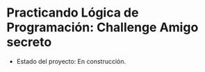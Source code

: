 <h1>Practicando Lógica de Programación: Challenge Amigo secreto</h1>

- Estado del proyecto: En construcción.
